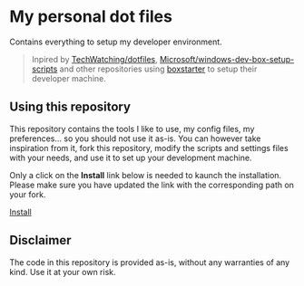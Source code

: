 # My personal dot files

Contains everything to setup my developer environment.

> Inpired by [TechWatching/dotfiles](https://github.com/TechWatching/dotfiles), [Microsoft/windows-dev-box-setup-scripts](https://github.com/Microsoft/windows-dev-box-setup-scripts) and other repositories using [boxstarter](https://boxstarter.org/) to setup their developer machine.

## Using this repository 

This repository contains the tools I like to use, my config files, my preferences... so you should not use it as-is. You can however take inspiration from it, fork this repository, modify the scripts and settings files with your needs, and use it to set up your development machine. 

Only a click on the **Install** link below is needed to kaunch the installation. Please make sure you have updated the link with the corresponding path on your fork.

[Install](https://boxstarter.org/package/nr/url?https://raw.githubusercontent.com/chrisking81/dotfiles/refs/heads/main/boxstarter.ps1)

## Disclaimer

The code in this repository is provided as-is, without any warranties of any kind. Use it at your own risk.
